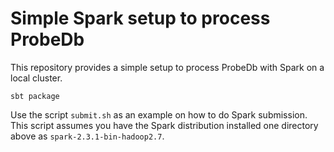 Simple Spark setup to process ProbeDb
=====================================

This repository provides a simple setup to process ProbeDb with
Spark on a local cluster.

```
sbt package
```

Use the script ```submit.sh``` as an example on how to do Spark
submission. This script assumes you have the Spark distribution
installed one directory above as ```spark-2.3.1-bin-hadoop2.7```.
